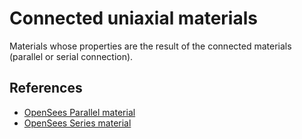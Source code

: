 # Connected uniaxial materials

Materials whose properties are the result of the connected materials (parallel or serial connection).

## References

- [OpenSees Parallel material](https://opensees.berkeley.edu/wiki/index.php/Parallel_Material)
- [OpenSees Series material](https://opensees.berkeley.edu/wiki/index.php/Series_Material)
